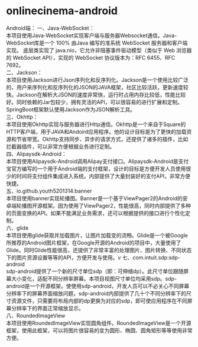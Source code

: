 # onlinecinema-android
Android端：
一、Java-WebSocket：<br/>
本项目使用Java-WebSocket实现客户端与服务器Websocket通信。Java-WebSocket库是一个 100% 由Java 编写的准系统 WebSocket 服务器和客户端实现。 底层类实现了 java.nio，它允许非阻塞事件驱动模型（类似于 Web 浏览器的 WebSocket API），实现的 WebSocket 协议版本为：RFC 6455、RFC 7692。<br/>
二、Jackson：<br/>
本项目使用Jackson进行Json序列化和反序列化。Jackson是一个使用比较广泛的，用户来序列化和反序列化的JSON的JAVA框架，社区比较活跃，更新速度较快。Jackson在解析大JSON的速度非常快，运行时占用内存比较低，性能比较好。同时依赖的Jar包较少，拥有灵活的API，可以很容易的进行扩展和定制。SpringBoot框架默认使用Jackson作为JSON解析工具。<br/>
三、Okhttp：<br/>
本项目使用Okhttp实现与服务器进行Http通信。Okhttp是一个来自于Square的HTTP客户端，用于JAVA和Andoird应用程序。他的设计目标是为了更快的加载资源和节省带宽。Okhttp支持同步、异步的请求方式，还提供了诸多的插件，比如拦截器插件，可以非常方便根据业务进行定制。<br/>
四、Alipaysdk-Android：<br/>
本项目使用Alipaysdk-Android调用Alipay支付接口。Alipaysdk-Android是支付宝官方编写的一个用于Android端的支付框架，设计的目标是方便开发人员使用很少的时间将支付组件集成进入系统。内部提供了大量封装好的支付API，非常方便快捷。<br/>
五、io.github.youth5201314:banner<br/>
本项目使用banner实现轮播图。Banner是一个基于ViewPager2的Android的安卓端轮播图开源框架。因为使用了ViewPager2，性能很高，同时内部提供了多种的页面变换的API。如果不能满足业务需求，还可以根据提供的接口进行个性化定制。<br/>
六、glide<br/>
本项目使用glide获取并加载图片，让图片加载变的流畅。Glide是一个被Google所推荐的Android图片框架，在Google开源的Android的项目中，大量使用了Glide。同时Glide性能很高，还提供了非常丰富的处理图片、图片转换、不同状态下的图片资源设置等等的API，方便开发与使用。v
七、com.intuit.sdp:sdp-android<br/>
sdp-android提供了一个新的尺寸单位sdp（即：可伸缩dp）。此尺寸单位跟随屏幕大小变化，适配不同分辨率屏幕。本项目视图尺寸单位均采用sdp。sdp-android是一个开源框架。使使用sdp-android，开发人员可以不必关心不同屏幕分辨率下的屏幕界面缩放问题，sdp-android内部提供了几十个不同分辨率下的尺寸资源文件，只需要将布局内部的dp更换为对应的sdp，即可使应用程序在不同屏幕分辨率下的界面正常缩放显示。<br/>
八、RoundedImageView<br/>
本项目使用RoundedImageView实现圆角组件。RoundedImageView是一个开源框架，使用此框架，可以将图片很容易的变为圆形、椭圆、圆角矩形等等使用非常方便。
